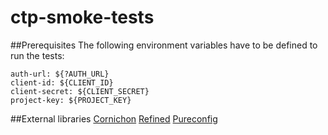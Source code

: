 # ctp-smoke-tests

##Prerequisites
The following environment variables have to be defined to run the tests:
```
auth-url: ${?AUTH_URL}
client-id: ${CLIENT_ID}
client-secret: ${CLIENT_SECRET}
project-key: ${PROJECT_KEY}
```

##External libraries
[Cornichon](https://github.com/agourlay/cornichon)
[Refined](https://github.com/fthomas/refined)
[Pureconfig](com.github.pureconfig)



